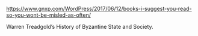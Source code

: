 https://www.gnxp.com/WordPress/2017/06/12/books-i-suggest-you-read-so-you-wont-be-misled-as-often/

Warren Treadgold’s History of Byzantine State and Society.
